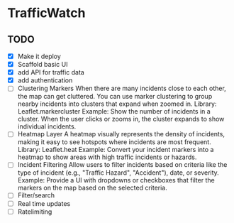 # TrafficWatch


## TODO
- [x] Make it deploy
- [x] Scaffold basic UI
- [x] add API for traffic data
- [x] add authentication
- [ ] Clustering Markers
      When there are many incidents close to each other, the map can get cluttered. You can use marker clustering to group nearby incidents into clusters that expand when zoomed in.
      Library: Leaflet.markercluster
      Example: Show the number of incidents in a cluster. When the user clicks or zooms in, the cluster expands to show individual incidents.
- [ ] Heatmap Layer
      A heatmap visually represents the density of incidents, making it easy to see hotspots where incidents are most frequent.
      Library: Leaflet.heat
      Example: Convert your incident markers into a heatmap to show areas with high traffic incidents or hazards.
- [ ] Incident Filtering
      Allow users to filter incidents based on criteria like the type of incident (e.g., "Traffic Hazard", "Accident"), date, or severity.
      Example: Provide a UI with dropdowns or checkboxes that filter the markers on the map based on the selected criteria.
- [ ] Filter/search
- [ ] Real time updates
- [ ] Ratelimiting
